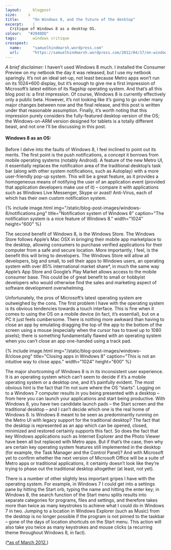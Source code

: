 ```yaml
---
layout:		blogpost
size:     s
title: 		"On Windows 8, and the future of the desktop"
excerpt:	|
  Critique of Windows 8 as a desktop OS.
colour:   "#2040DD"
tags: 		windows critique
crosspost:
  name:		"samuelhindmarsh.wordpress.com"
  url:		"https://samuelhindmarsh.wordpress.com/2012/04/17/on-windows-8-and-the-future-of-the-desktop-part-1-of-2/"
---
```

_A brief disclaimer:_ I haven’t used Windows 8 much. I installed the Consumer Preview on my netbook the day it was released, but I use my netbook sparingly. It’s not an ideal set-up, not least because Metro apps won’t run on its 1024×600 display, but it’s enough to give me a first impression of Microsoft’s latest edition of its flagship operating system. And that’s all this blog post is: a first impression. Of course, Windows 8 is currently effectively only a public beta. However, it’s not looking like it’s going to go under many major changes between now and the final release, and this post is written under that reasonable assumption. Finally, it’s worth noting that this impression purely considers the fully-featured desktop version of the OS; the Windows-on-ARM version designed for tablets is a totally different beast, and not one I’ll be discussing in this post.

#### Windows 8 as an OS:

Before I delve into the faults of Windows 8, I feel inclined to point out its merits. The first point is the push notifications, a concept it borrows from mobile operating systems (notably Android). A feature of the new Metro UI, it essentially replaces the notification area of the traditional desktop’s task bar (along with other system notifications, such as Autoplay) with a more user-friendly pop-up system. This will be a great feature, as it provides a homogeneous means of notifying the user of an application event (provided that application developers make use of it) – compare it with applications such as Windows Live Messenger, Skype or avast! Anti-Virus, each of which has their own custom notification system.

{% include image.html
    img="/static/blog-post-images/windows-8/notifications.png"
    title="Notification system of Windows 8"
    caption="The notification system is a nice feature of Windows 8."
    width="1024"
    height="600" %}

The second benefit of Windows 8, is the Windows Store. The Windows Store follows Apple’s Mac OSX in bringing their mobile app marketplace to the desktop, allowing consumers to purchase verified applications for their computer from a safe and secure location. More importantly, I feel, is the benefit this will bring to developers. The Windows Store will allow all developers, big and small, to sell their apps to Windows users, an operating system with over 85% international market share*, in much the same way Apple’s App Store and Google’s Play Market allows access to the mobile consumer base. This could be of great benefit to small or hobbyist developers who would otherwise find the sales and marketing aspect of software development overwhelming.

Unfortunately, the pros of Microsoft’s latest operating system are outweighed by the cons. The first problem I have with the operating system is its obvious tendencies towards a touch interface. This is fine when it comes to using the OS on a mobile device (in fact, it’s essential), but on a PC it just feels cumbersome. There is nothing more awkward than having to close an app by emulating dragging the top of the app to the bottom of the screen using a mouse (especially when the cursor has to travel up to 1080 pixels); there is something fundamentally flawed with an operating system when you can’t close an app one-handed using a track pad.

{% include image.html
    img="/static/blog-post-images/windows-8/close.png"
    title="Closing apps in Windows 8"
    caption="This is not an intuitive way to close apps."
    width="1024"
    height="600" %}

The major shortcoming of Windows 8 is in its inconsistent user experience. It is an operating system which can’t seem to decide if it’s a mobile operating system or a desktop one, and it’s painfully evident. The most obvious hint is the fact that I’m not sure where the OS “starts”. Logging on to a Windows 7 computer results in you being presented with a desktop – from here you can launch your applications and start being productive. With Windows 8, you have two candidate launch pads – the Start screen and the traditional desktop – and I can’t decide which one is the real home of Windows 8. Is Windows 8 meant to be seen as predominantly running on the Metro UI with legacy support for the traditional desktop? The fact that the desktop is represented as an app which can be opened, closed, minimized and restored certainly supports this fact. So does the fact that key Windows applications such as Internet Explorer and the Photo Viewer have been all but replaced with Metro apps. But if that’s the case, then why are certain key operating system features still implemented in the desktop (for example, the Task Manager and the Control Panel)? And with Microsoft yet to confirm whether the next version of Microsoft Office will be a suite of Metro apps or traditional applications, it certainly doesn’t look like they’re trying to phase out the traditional desktop altogether (at least, not yet).

There is a number of other slightly less important gripes I have with the operating system. For example, in Windows 7 I could get into a settings pane by hitting the Start orb, typing the name and hitting the enter key; in Windows 8, the search function of the Start menu splits results into separate categories for programs, files and settings, and therefore takes more than twice as many keystrokes to achieve what I could do in Windows 7 in two. Jumping to a location in Windows Explorer (such as Music) from the desktop is no longer possible if the program is not pinned to the taskbar – gone of the days of location shortcuts on the Start menu. This action will also take you twice as many keystrokes and mouse clicks (a recurring theme throughout Windows 8, in fact).

([*as of March 2012.](http://www.netmarketshare.com/os-market-share.aspx?qprid=9))
